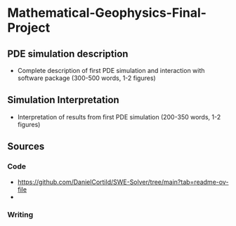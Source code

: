 # Mathematical-Geophysics-Final-Project
## PDE simulation description
- Complete description of first PDE simulation and interaction with software
package (300-500 words, 1-2 figures)
## Simulation Interpretation
- Interpretation of results from first PDE simulation (200-350 words, 1-2
figures)

## Sources
### Code
- https://github.com/DanielCortild/SWE-Solver/tree/main?tab=readme-ov-file
- 
### Writing
